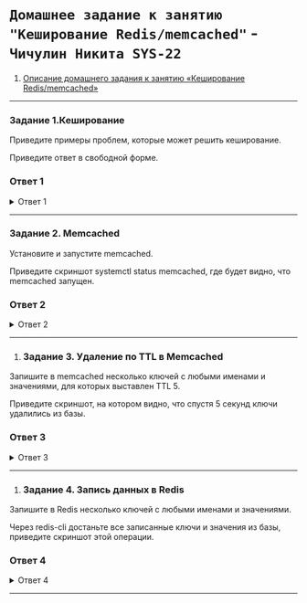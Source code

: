 # `Домашнее задание к занятию "Кеширование Redis/memcached"` - `Чичулин Никита SYS-22`



1. [Описание домашнего задания к занятию «Кеширование Redis/memcached»](https://github.com/netology-code/sdb-homeworks/blob/main/11-02.md)

---

 ### Задание 1.Кеширование
Приведите примеры проблем, которые может решить кеширование.

Приведите ответ в свободной форме.


### Ответ 1
<details>
  <summary>Ответ 1</summary>
Кеширование играет важную роль в оптимизации производительности и улучшении отклика системы. Вот несколько примеров проблем, которые может решить кеширование:

 - Медленные запросы к базе данных: Если система часто обращается к базе данных для выполнения одних и тех же запросов, кеширование позволяет сохранить результаты этих запросов в памяти. Повторные запросы могут быть удовлетворены из кеша, минимизируя нагрузку на базу данных и ускоряя отклик системы.

 - Частые вычисления или операции: Если в системе есть операции или вычисления, которые требуют значительных вычислительных ресурсов и часто повторяются, результаты этих операций могут быть закешированы. Повторные запросы могут быть обработаны намного быстрее за счет использования кеша.

 - Дорогостоящие операции ввода-вывода: Если в системе присутствуют операции ввода-вывода, такие как чтение больших файлов или обращение к внешним службам, результаты этих операций могут быть закешированы. Это уменьшит время ожидания и улучшит производительность приложения.

 - Динамически генерируемые контент и представления: Кеширование может быть использовано для хранения готовых HTML-страниц, изображений или других видов контента. Это особенно полезно в случае динамических веб-сайтов, где генерация контента требует значительных ресурсов.

 - Улучшение отзывчивости интерфейса пользователя: Кеширование клиентских данных и запросов к серверу может уменьшить задержки при загрузке данных, что способствует быстрому отображению информации и улучшает пользовательский опыт.

 - Оптимизация работы сетевых запросов: При работе с внешними API или удаленными серверами, кеширование ответов от этих серверов может существенно снизить задержки и улучшить отклик системы.

 - Уменьшение нагрузки на веб-серверы: Кеширование статических ресурсов, таких как CSS, JavaScript и изображения, позволяет уменьшить количество запросов к веб-серверу, снижая тем самым его нагрузку и улучшая быстродействие веб-приложений.

Кеширование является мощным инструментом оптимизации, который позволяет решать множество проблем, связанных с производительностью и отзывчивостью системы.
</details>


--------

 ### Задание 2. Memcached
Установите и запустите memcached.

Приведите скриншот systemctl status memcached, где будет видно, что memcached запущен.

### Ответ 2
<details>
  <summary>Ответ 2</summary>
  <img src = "img/Redis-memcached caching/1_1.png" width = 100%>
</details>



--------

1. ### Задание 3. Удаление по TTL в Memcached
Запишите в memcached несколько ключей с любыми именами и значениями, для которых выставлен TTL 5.

Приведите скриншот, на котором видно, что спустя 5 секунд ключи удалились из базы.

   

### Ответ 3
<details>
  <summary>Ответ 3</summary>
    - Запустите memcached с указанием непривилегированного пользователя:
   <img src = "img/Redis-memcached caching/2_1.png" width = 100%>
    - Установливаем ключи с TTL в 5 секунд:
   <img src = "img/Redis-memcached caching/2_2.png" width = 100%>
    - Проверяем, что ключи были удалены:
   <img src = "img/Redis-memcached caching/2_3.png" width = 100%>
    </details>




--------

1. ### Задание 4. Запись данных в Redis
Запишите в Redis несколько ключей с любыми именами и значениями.

Через redis-cli достаньте все записанные ключи и значения из базы, приведите скриншот этой операции.


### Ответ 4
<details>
  <summary>Ответ 4</summary>
   1)Установить Redis 
      	sudo apt install redis-server
   2)Запись данных в Redis:
<img src = "img/Redis-memcached caching/3_1.png" width = 100%>
3)Достаём все записанные ключи и значения:
<img src = "img/Redis-memcached caching/3_2.png" width = 100%>
</details>




--------





